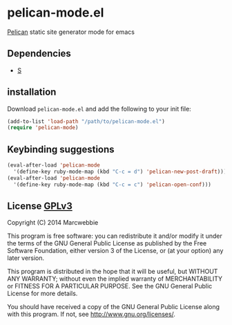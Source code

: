 # pelican-mode.el

[Pelican](http://getpelican.com) static site generator mode for emacs

## Dependencies

+ [S](https://github.com/magnars/s.el)

## installation

Download `pelican-mode.el` and add the following to your init file:

```lisp
(add-to-list 'load-path "/path/to/pelican-mode.el")
(require 'pelican-mode)
```

## Keybinding suggestions

```lisp
(eval-after-load 'pelican-mode
  '(define-key ruby-mode-map (kbd "C-c = d") 'pelican-new-post-draft)))
(eval-after-load 'pelican-mode
  '(define-key ruby-mode-map (kbd "C-c = c") 'pelican-open-conf)))
```

## License [GPLv3](http://www.gnu.org/copyleft/gpl.html)

Copyright (C) 2014 Marcwebbie

This program is free software: you can redistribute it and/or modify
it under the terms of the GNU General Public License as published by
the Free Software Foundation, either version 3 of the License, or
(at your option) any later version.

This program is distributed in the hope that it will be useful,
but WITHOUT ANY WARRANTY; without even the implied warranty of
MERCHANTABILITY or FITNESS FOR A PARTICULAR PURPOSE.  See the
GNU General Public License for more details.

You should have received a copy of the GNU General Public License
along with this program.  If not, see <http://www.gnu.org/licenses/>.

